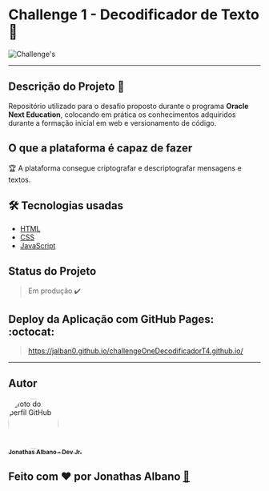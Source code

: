 # Challenge 1 - Decodificador de Texto 💫

![Challenge's](https://img.shields.io/static/v1?label=version&message=0.1.0&color=blue&style=plastic&logo=)

---

## Descrição do Projeto :checkered_flag:

Repositório utilizado para o desafio proposto durante o programa **Oracle Next Education**,
colocando em prática os conhecimentos adquiridos durante a formação inicial em web e versionamento de código.


## O que a plataforma é capaz de fazer 

:trophy: A plataforma consegue criptografar e descriptografar mensagens e textos.

## 🛠️ Tecnologias usadas

- [HTML](https://developer.mozilla.org/pt-BR/docs/Web/HTML)
- [CSS](https://developer.mozilla.org/pt-BR/docs/Web/CSS)
- [JavaScript](https://developer.mozilla.org/pt-BR/docs/Web/JavaScript)

## Status do Projeto

> Em produção :heavy_check_mark:

## Deploy da Aplicação com GitHub Pages: :octocat:

> https://jalban0.github.io/challengeOneDecodificadorT4.github.io/

---

## Autor

<a href="https:/linkedin/in/jonathas-albano">
 <img style="border-radius: 50%;" src="https://avatars.githubusercontent.com/u/118950995?v=4" width="100px;" alt="foto do perfil GitHub"/>
 <br />
 <sub><b>Jonathas Albano - Dev Jr.</b></sub></a> 


Feito com ❤️ por Jonathas Albano <a href="https://github.com/jalban0/jalban0.github.io" title="Jonathas Albano">🚀</a>
---
